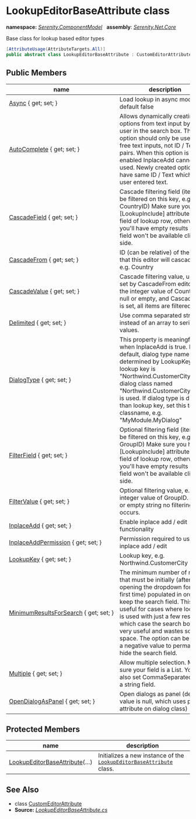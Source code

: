 # LookupEditorBaseAttribute class
**namespace:** *[Serenity.ComponentModel](../README.md#serenity.componentmodel-namespace)*   **assembly**: *[Serenity.Net.Core](../README.md)*

Base class for lookup based editor types

```csharp
[AttributeUsage(AttributeTargets.All)]
public abstract class LookupEditorBaseAttribute : CustomEditorAttribute
```

## Public Members

| name | description |
| --- | --- |
| [Async](LookupEditorBaseAttribute/Async.md) { get; set; } | Load lookup in async mode, default false |
| [AutoComplete](LookupEditorBaseAttribute/AutoComplete.md) { get; set; } | Allows dynamically creating new options from text input by the user in the search box. This option should only be used for free text inputs, not ID / Text pairs. When this option is enabled InplaceAdd cannot be used. Newly created option will have same ID / Text which is user entered text. |
| [CascadeField](LookupEditorBaseAttribute/CascadeField.md) { get; set; } | Cascade filtering field (items will be filtered on this key, e.g. CountryID) Make sure you have [LookupInclude] attribute on this field of lookup row, otherwise you'll have empty results as this field won't be available client side. |
| [CascadeFrom](LookupEditorBaseAttribute/CascadeFrom.md) { get; set; } | ID (can be relative) of the editor that this editor will cascade from, e.g. Country |
| [CascadeValue](LookupEditorBaseAttribute/CascadeValue.md) { get; set; } | Cascade filtering value, usually set by CascadeFrom editor, e.g. the integer value of CountryID If null or empty, and CascadeField is set, all items are filtered |
| [Delimited](LookupEditorBaseAttribute/Delimited.md) { get; set; } | Use comma separated string instead of an array to serialize values. |
| [DialogType](LookupEditorBaseAttribute/DialogType.md) { get; set; } | This property is meaningfull when InplaceAdd is true. By default, dialog type name is determined by LookupKey, e.g. if lookup key is "Northwind.CustomerCity", a dialog class named "Northwind.CustomerCityDialog" is used. If dialog type is different than lookup key, set this to classname, e.g. "MyModule.MyDialog" |
| [FilterField](LookupEditorBaseAttribute/FilterField.md) { get; set; } | Optional filtering field (items will be filtered on this key, e.g. GroupID) Make sure you have [LookupInclude] attribute on this field of lookup row, otherwise you'll have empty results as this field won't be available client side. |
| [FilterValue](LookupEditorBaseAttribute/FilterValue.md) { get; set; } | Optional filtering value, e.g. the integer value of GroupID. If null or empty string no filtering occurs. |
| [InplaceAdd](LookupEditorBaseAttribute/InplaceAdd.md) { get; set; } | Enable inplace add / edit functionality |
| [InplaceAddPermission](LookupEditorBaseAttribute/InplaceAddPermission.md) { get; set; } | Permission required to use inplace add / edit |
| [LookupKey](LookupEditorBaseAttribute/LookupKey.md) { get; set; } | Lookup key, e.g. Northwind.CustomerCity |
| [MinimumResultsForSearch](LookupEditorBaseAttribute/MinimumResultsForSearch.md) { get; set; } | The minimum number of results that must be initially (after opening the dropdown for the first time) populated in order to keep the search field. This is useful for cases where local data is used with just a few results, in which case the search box is not very useful and wastes screen space. The option can be set to a negative value to permanently hide the search field. |
| [Multiple](LookupEditorBaseAttribute/Multiple.md) { get; set; } | Allow multiple selection. Make sure your field is a List. You may also set CommaSeparated to use a string field. |
| [OpenDialogAsPanel](LookupEditorBaseAttribute/OpenDialogAsPanel.md) { get; set; } | Open dialogs as panel (default value is null, which uses panel attribute on dialog class) |

## Protected Members

| name | description |
| --- | --- |
| [LookupEditorBaseAttribute](LookupEditorBaseAttribute/LookupEditorBaseAttribute.md)(…) | Initializes a new instance of the [`LookupEditorBaseAttribute`](LookupEditorBaseAttribute.md) class. |

## See Also

* class [CustomEditorAttribute](CustomEditorAttribute.md)
* **Source:** *[LookupEditorBaseAttribute.cs](https://github.com/serenity-is/Serenity/blob/master/src/Serenity.Net.Core/ComponentModel/PropertyGrid/EditorTypes/LookupEditorBaseAttribute.cs)*